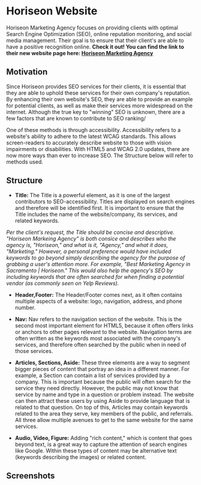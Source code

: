 # Horiseon Website 
Horiseon Marketing Agency focuses on providing clients with optimal Search Engine Optimization (SEO), online reputation monitoring, and social media management. Their goal is to ensure that their client's are able to have a positive recognition online. 
**Check it out! You can find the link to their new website page here: [Horiseon Marketing Agency](https://maria-lara.github.io/horiseon-web/)**

## Motivation
Since Horiseon provides SEO services for their clients, it is essential that they are able to uphold these services for their own company's reputation. By enhancing their own website's SEO, they are able to provide an example for potential clients, as well as make their services more widespread on the internet. Although the true key to "winning" SEO is unknown, there are a few factors that are known to contribute to SEO ranking/

One of these methods is through accessibility. Accessibility refers to a website's ability to adhere to the latest WCAG standards. This allows screen-readers to accurately describe website to those with vision impairments or disabilities. With HTML5 and WCAG 2.0 updates, there are now more ways than ever to increase SEO. The Structure below will refer to methods used.

## Structure
* **Title:** The Title is a powerful element, as it is one of the largest contributors to SEO-accessibility. Titles are displayed on search engines and therefore will be identified first. It is important to ensure that the Title includes the name of the website/company, its services, and related keywords. 

*Per the client's request, the Title should be concise and descriptive. "Horiseon Markeing Agency" is both consice and describes who the agency is, "Horiseon," and what is it, "Agency," and what it does, "Marketing." However, a personal preference would have included keywords to go beyond simply describing the agency for the purpose of grabbing a user's attention more. For example, "Best Marketing Agency in Sacramento | Horiseon." This would also help the agency's SEO by including keywords that are often searched for when finding a potential vendor (as commonly seen on Yelp Reviews).*

* **Header,Footer:** The Header/Footer comes next, as it often contains multiple aspects of a website: logo, navigation, address, and phone number.

* **Nav:** Nav refers to the navigation section of the website. This is the second most important element for HTML5, because it often offers links or anchors to other pages relevant to the website. Navigation terms are often written as the keywords most associated with the company's services, and therefore often searched by the public when in need of those services.

* **Articles, Sections, Aside:** These three elements are a way to segment bigger pieces of content that portray an idea in a different manner. For example, a Section can contain a list of services provided by a company. This is important because the public will often search for the service they need directly. However, the public may not know that service by name and type in a question or problem instead. The website can then attract these users by using Aside to provide language that is related to that question. On top of this, Articles may contain keywords related to the area they serve, key members of the public, and referrals. All three allow multiple avenues to get to the same website for the same services.

* **Audio, Video, Figure:** Adding "rich content," which is content that goes beyond text, is a great way to capture the attention of search engines like Google. Within these types of content may be alternative text (keywords describing the images) or related content. 

## Screenshots
